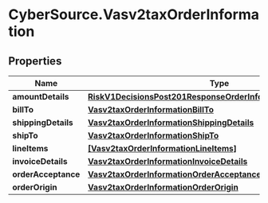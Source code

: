 # CyberSource.Vasv2taxOrderInformation

## Properties
Name | Type | Description | Notes
------------ | ------------- | ------------- | -------------
**amountDetails** | [**RiskV1DecisionsPost201ResponseOrderInformationAmountDetails**](RiskV1DecisionsPost201ResponseOrderInformationAmountDetails.md) |  | [optional] 
**billTo** | [**Vasv2taxOrderInformationBillTo**](Vasv2taxOrderInformationBillTo.md) |  | [optional] 
**shippingDetails** | [**Vasv2taxOrderInformationShippingDetails**](Vasv2taxOrderInformationShippingDetails.md) |  | [optional] 
**shipTo** | [**Vasv2taxOrderInformationShipTo**](Vasv2taxOrderInformationShipTo.md) |  | [optional] 
**lineItems** | [**[Vasv2taxOrderInformationLineItems]**](Vasv2taxOrderInformationLineItems.md) |  | [optional] 
**invoiceDetails** | [**Vasv2taxOrderInformationInvoiceDetails**](Vasv2taxOrderInformationInvoiceDetails.md) |  | [optional] 
**orderAcceptance** | [**Vasv2taxOrderInformationOrderAcceptance**](Vasv2taxOrderInformationOrderAcceptance.md) |  | [optional] 
**orderOrigin** | [**Vasv2taxOrderInformationOrderOrigin**](Vasv2taxOrderInformationOrderOrigin.md) |  | [optional] 


